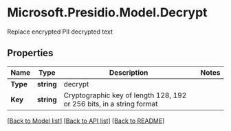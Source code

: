 # Microsoft.Presidio.Model.Decrypt
Replace encrypted PII decrypted text

## Properties

Name | Type | Description | Notes
------------ | ------------- | ------------- | -------------
**Type** | **string** | decrypt | 
**Key** | **string** | Cryptographic key of length 128, 192 or 256 bits, in a string format | 

[[Back to Model list]](../README.md#documentation-for-models) [[Back to API list]](../README.md#documentation-for-api-endpoints) [[Back to README]](../README.md)

